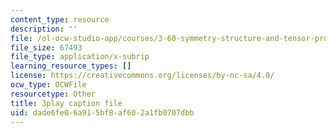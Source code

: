 ```yaml
---
content_type: resource
description: ''
file: /ol-ocw-studio-app/courses/3-60-symmetry-structure-and-tensor-properties-of-materials-fall-2005/dade6fe06a915bf8af602a1fb0707dbb_APv1uyLL6ok.vtt
file_size: 67493
file_type: application/x-subrip
learning_resource_types: []
license: https://creativecommons.org/licenses/by-nc-sa/4.0/
ocw_type: OCWFile
resourcetype: Other
title: 3play caption file
uid: dade6fe0-6a91-5bf8-af60-2a1fb0707dbb
---
```

